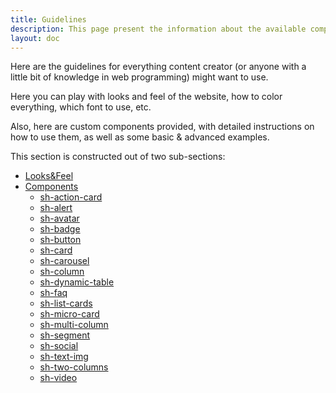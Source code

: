 ```yaml
---
title: Guidelines
description: This page present the information about the available components that can be used to visually enrich Markdown text 
layout: doc
---
```

Here are the guidelines for everything content creator (or anyone with a little bit of knowledge in web programming) might want to use. 

Here you can play with looks and feel of the website, how to color everything, which font to use, etc.

Also, here are custom components provided, with detailed instructions on how to use them, as well as some basic & advanced examples.

This section is constructed out of two sub-sections:
- [Looks&Feel](/guidelines/looks-feel/)
- [Components](/guidelines/components/)
  - [sh-action-card](/_8.guidelines/components/sh-action-card)
  - [sh-alert](/_8.guidelines/components/sh-alert)
  - [sh-avatar](/_8.guidelines/components/sh-avatar)
  - [sh-badge](/_8.guidelines/components/sh-badge)
  - [sh-button](/_8.guidelines/components/sh-button)
  - [sh-card](/_8.guidelines/components/sh-card)
  - [sh-carousel](/_8.guidelines/components/sh-carousel)
  - [sh-column](/_8.guidelines/components/sh-column)
  - [sh-dynamic-table](/_8.guidelines/components/sh-dynamic-table)
  - [sh-faq](/_8.guidelines/components/sh-faq)
  - [sh-list-cards](/_8.guidelines/components/sh-list-cards)
  - [sh-micro-card](/_8.guidelines/components/sh-micro-card)
  - [sh-multi-column](/_8.guidelines/components/sh-multi-column)
  - [sh-segment](/_8.guidelines/components/sh-segment)
  - [sh-social](/_8.guidelines/components/sh-social)
  - [sh-text-img](/_8.guidelines/components/sh-text-img)
  - [sh-two-columns](/_8.guidelines/components/sh-two-columns)
  - [sh-video](/_8.guidelines/components/sh-video)